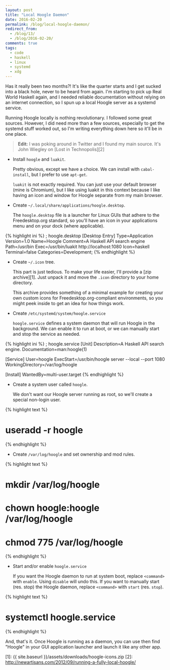 ```yaml
---
layout: post
title: "Local Hoogle Daemon"
date: 2016-02-20
permalink: /blog/local-hoogle-daemon/
redirect_from: 
  - /blog/13/
  - /blog/2016-02-20/
comments: true
tags:
  - code
  - haskell
  - linux
  - systemd
  - xdg
---
```


Has it really been two months?!
It's like the quarter starts and I get sucked into a black hole, never to be heard from again.
I'm starting to pick up Real World Haskell again, and I needed reliable documentation without relying on an internet connection, so I spun up a local Hoogle server as a systemd service.

<!--break-->

Running Hoogle locally is nothing revolutionary.
I followed some great sources.
However, I did need more than a few sources, especially to get the systemd stuff worked out, so I'm writing everything down here so it'll be in one place.

> **Edit:** I was poking around in Twitter and I found my main source.
> It's John Wiegley on [Lost in Technopolis][2]

- Install `hoogle` and `luakit`.

  Pretty obvious, except we have a choice.
  We can install with `cabal-install`, but I prefer to use `apt-get`.

  `luakit` is not exactly required.
  You can just use your default browser (mine is Chromium), but I like using luakit in this context because I like having an icon and window for Hoogle separate from my main browser.

- Create `~/.local/share/applications/hoogle.desktop`.

  The `hoogle.desktop` file is a launcher for Linux GUIs that adhere to the Freedesktop.org standard, so you'll have an icon in your applications menu and on your dock (where applicable).

{% highlight ini %}
; hoogle.desktop
[Desktop Entry]
Type=Application
Version=1.0
Name=Hoogle
Comment=A Haskell API search engine
Path=/usr/bin
Exec=/usr/bin/luakit http://localhost:1080
Icon=haskell
Terminal=false
Categories=Development;
{% endhighlight %}

- Create `~/.icon` tree.

  This part is just tedious.
  To make your life easier, I'll provide a [zip archive][1].
  Just unpack it and move the `.icon` directory to your home directory.

  This archive provides something of a minimal example for creating your own custom icons for Freedesktop.org-compliant environments, so you might peek inside to get an idea for how things work.

- Create `/etc/systemd/system/hoogle.service`

  `hoogle.service` defines a system daemon that will run Hoogle in the background.
  We can enable it to run at boot, or we can manually start and stop the service as needed.

{% highlight ini %}
; hoogle.service
[Unit]
Description=A Haskell API search engine.
Documentation=man:hoogle(1)

[Service]
User=hoogle
ExecStart=/usr/bin/hoogle server --local --port 1080
WorkingDirectory=/var/log/hoogle

[Install]
WantedBy=multi-user.target
{% endhighlight %}

- Create a system user called `hoogle`.

  We don't want our Hoogle server running as root, so we'll create a special non-login user.

{% highlight text %}
# useradd -r hoogle
{% endhighlight %}

- Create `/var/log/hoogle` and set ownership and mod rules.

{% highlight text %}
# mkdir /var/log/hoogle
# chown hoogle:hoogle /var/log/hoogle
# chmod 775 /var/log/hoogle
{% endhighlight %}

- Start and/or enable `hoogle.service`

  If you want the Hoogle daemon to run at system boot, replace `<command>` with `enable`.
  Using `disable` will undo this.
  If you want to manually start (res. stop) the Hoogle daemon, replace `<command>` with `start` (res. `stop`).

{% highlight text %}
# systemctl <command> hoogle.service
{% endhighlight %}

And, that's it.
Once Hoogle is running as a daemon, you can use then find "Hoogle" in your GUI application launcher and launch it like any other app.

  [1]: {{ site.baseurl }}/assets/downloads/hoogle-icons.zip
  [2]: http://newartisans.com/2012/09/running-a-fully-local-hoogle/
